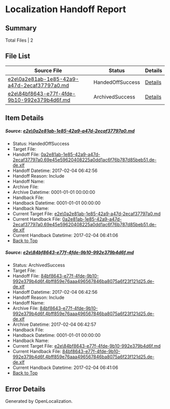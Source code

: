 # <a name='report-top'></a> Localization Handoff Report

## Summary
 Total Files | 2

## File List
 Source File | Status | Details 
 ----------- | ------ | ------- 
 [e2e\0a2e81ab-1e85-42a9-a47d-2ecaf37797a0.md](https://github.com/OpenLocalizationTestOrg/ol-test0/blob/39c1bb8dfcc9a21123d978b940f599a7192a8739/e2e/0a2e81ab-1e85-42a9-a47d-2ecaf37797a0.md) | HandedOffSuccess | [Details](#332989e45e2068c7a832225888454960325b76bb1)
 [e2e\84bf8643-e77f-4fde-9b10-992e379b4d6f.md](https://github.com/OpenLocalizationTestOrg/ol-test0/blob/39c1bb8dfcc9a21123d978b940f599a7192a8739/e2e/84bf8643-e77f-4fde-9b10-992e379b4d6f.md) | ArchivedSuccess | [Details](#9ca9994ba77aa8f439467c4c5e364bca4a3e31272)

## Item Details
##### <a name='332989e45e2068c7a832225888454960325b76bb1'></a> Source: [e2e\0a2e81ab-1e85-42a9-a47d-2ecaf37797a0.md](https://github.com/OpenLocalizationTestOrg/ol-test0/blob/39c1bb8dfcc9a21123d978b940f599a7192a8739/e2e/0a2e81ab-1e85-42a9-a47d-2ecaf37797a0.md)
* Status: HandedOffSuccess
* Target File: 
* Handoff File: [0a2e81ab-1e85-42a9-a47d-2ecaf37797a0.69e45e59620408225a0dd1ac6f76b787d85beb51.de-de.xlf](https://github.com/OpenLocalizationTestOrg/ol-test0-handoff/blob/c8bc60e4582fa2576e0a68a166204a060afe1d21/ol-handoff/OpenLocalizationTestOrg/ol-test0-dede/shujia/ht/0a2e81ab-1e85-42a9-a47d-2ecaf37797a0.69e45e59620408225a0dd1ac6f76b787d85beb51.de-de.xlf)
* Handoff Datetime: 2017-02-04 06:42:56
* Handoff Reason: Include
* Handoff Name: 
* Archive File: 
* Archive Datetime: 0001-01-01 00:00:00
* Handback File: 
* Handback Datetime: 0001-01-01 00:00:00
* Handback Name: 
* Current Target File: [e2e\0a2e81ab-1e85-42a9-a47d-2ecaf37797a0.md](https://github.com/OpenLocalizationTestOrg/ol-test0-dede/blob/48a3a71334a8d56847981a8eefceee6ac75b5848/e2e/0a2e81ab-1e85-42a9-a47d-2ecaf37797a0.md)
* Current Handback File: [0a2e81ab-1e85-42a9-a47d-2ecaf37797a0.69e45e59620408225a0dd1ac6f76b787d85beb51.de-de.xlf](https://github.com/OpenLocalizationTestOrg/ol-test0-handback/blob/01c493969a076501c321fb60359f15602ebc438c/ol-handback/OpenLocalizationTestOrg/ol-test0-dede/shujia/ht/0a2e81ab-1e85-42a9-a47d-2ecaf37797a0.69e45e59620408225a0dd1ac6f76b787d85beb51.de-de.xlf)
* Current Handback Datetime: 2017-02-04 06:41:06
* [Back to Top](#report-top)

##### <a name='9ca9994ba77aa8f439467c4c5e364bca4a3e31272'></a> Source: [e2e\84bf8643-e77f-4fde-9b10-992e379b4d6f.md](https://github.com/OpenLocalizationTestOrg/ol-test0/blob/39c1bb8dfcc9a21123d978b940f599a7192a8739/e2e/84bf8643-e77f-4fde-9b10-992e379b4d6f.md)
* Status: ArchivedSuccess
* Target File: 
* Handoff File: [84bf8643-e77f-4fde-9b10-992e379b4d6f.4bff859e76aaa496567846ba8075a6f23f121d25.de-de.xlf](https://github.com/OpenLocalizationTestOrg/ol-test0-handoff/blob/c8bc60e4582fa2576e0a68a166204a060afe1d21/ol-handoff/OpenLocalizationTestOrg/ol-test0-dede/shujia/ht/84bf8643-e77f-4fde-9b10-992e379b4d6f.4bff859e76aaa496567846ba8075a6f23f121d25.de-de.xlf)
* Handoff Datetime: 2017-02-04 06:42:56
* Handoff Reason: Include
* Handoff Name: 
* Archive File: [84bf8643-e77f-4fde-9b10-992e379b4d6f.4bff859e76aaa496567846ba8075a6f23f121d25.de-de.xlf](https://github.com/OpenLocalizationTestOrg/ol-test0-handoff/blob/25ce304f0bea050a767b3c33ac95e4aefb5db28f/ol-archive/OpenLocalizationTestOrg/ol-test0-dede/shujia/ht/84bf8643-e77f-4fde-9b10-992e379b4d6f.4bff859e76aaa496567846ba8075a6f23f121d25.de-de.xlf)
* Archive Datetime: 2017-02-04 06:42:57
* Handback File: 
* Handback Datetime: 0001-01-01 00:00:00
* Handback Name: 
* Current Target File: [e2e\84bf8643-e77f-4fde-9b10-992e379b4d6f.md](https://github.com/OpenLocalizationTestOrg/ol-test0-dede/blob/48a3a71334a8d56847981a8eefceee6ac75b5848/e2e/84bf8643-e77f-4fde-9b10-992e379b4d6f.md)
* Current Handback File: [84bf8643-e77f-4fde-9b10-992e379b4d6f.4bff859e76aaa496567846ba8075a6f23f121d25.de-de.xlf](https://github.com/OpenLocalizationTestOrg/ol-test0-handback/blob/01c493969a076501c321fb60359f15602ebc438c/ol-handback/OpenLocalizationTestOrg/ol-test0-dede/shujia/ht/84bf8643-e77f-4fde-9b10-992e379b4d6f.4bff859e76aaa496567846ba8075a6f23f121d25.de-de.xlf)
* Current Handback Datetime: 2017-02-04 06:41:06
* [Back to Top](#report-top)


## Error Details

Generated by OpenLocalization.
